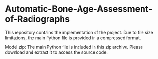# Automatic-Bone-Age-Assessment-of-Radiographs

This repository contains the implementation of the project. Due to file size limitations, the main Python file is provided in a compressed format.

Model.zip: The main Python file is included in this zip archive. Please download and extract it to access the source code.
